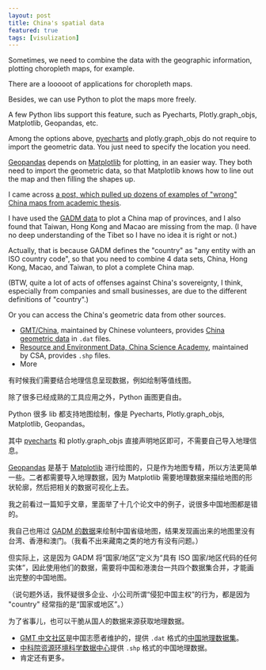 ```yaml
---
layout: post
title: China's spatial data
featured: true
tags: [visulization]
---
```


Sometimes, we need to combine the data with the geographic information, plotting choropleth maps, for example. 

There are a looooot of applications for choropleth maps. 

Besides, we can use Python to plot the maps more freely. 

A few Python libs support this feature, such as Pyecharts, Plotly.graph_objs, Matplotlib, Geopandas, etc.

Among the options above, [pyecharts](https://pyecharts.org/) and plotly.graph_objs do not require to import the geometric data. You just need to specify the location you need. 

[Geopandas](http://geopandas.org/) depends on [Matplotlib](http://matplotlib.org/) for plotting, in an easier way. They both need to import the geometric data, so that Matplotlib knows how to line out the map and then filling the shapes up. 

I came across [a post, which pulled up dozens of examples of "wrong" China maps from academic thesis](https://zhuanlan.zhihu.com/p/25634886). 

I have used the [GADM data](https://gadm.org/data.html) to plot a China map of provinces, and I also found that Taiwan, Hong Kong and Macao are missing from the map. (I have no deep understanding of the Tibet so I have no idea it is right or not.)

Actually, that is because GADM defines the "country" as "any entity with an ISO country code", so that you need to combine 4 data sets, China, Hong Kong, Macao, and Taiwan, to plot a complete China map. 

(BTW, quite a lot of acts of offenses against China's sovereignty, I think, especially from companies and small businesses, are due to the different definitions of "country".)

Or you can access the China's geometric data from other sources.

* [GMT/China](https://docs.gmt-china.org/latest/), maintained by Chinese volunteers, provides [China geometric data](https://gmt-china.org/data/) in `.dat` files.
* [Resource and Environment Data, China Science Academy](http://www.resdc.cn/Default.aspx), maintained by CSA, provides `.shp` files.
* More



有时候我们需要结合地理信息呈现数据，例如绘制等值线图。

除了很多已经成熟的工具应用之外，Python 画图更自由。

Python 很多 lib 都支持地图绘制，像是 Pyecharts, Plotly.graph_objs, Matplotlib, Geopandas。

其中 [pyecharts](https://pyecharts.org/) 和 plotly.graph_objs 直接声明地区即可，不需要自己导入地理信息。

[Geopandas](http://geopandas.org/) 是基于 [Matplotlib](http://matplotlib.org/) 进行绘图的，只是作为地图专精，所以方法更简单一些。二者都需要导入地理数据，因为 Matplotlib 需要地理数据来描绘地图的形状轮廓，然后把相关的数据可视化上去。

我之前看过一篇知乎文章，里面举了十几个论文中的例子，说很多中国地图都是错的。

我自己也用过 [GADM 的数据](https://gadm.org/data.html)来绘制中国省级地图，结果发现画出来的地图里没有台湾、香港和澳门。（我看不出来藏南之类的地方有没有问题。）

但实际上，这是因为 GADM 将“国家/地区”定义为“具有 ISO 国家/地区代码的任何实体”，因此使用他们的数据，需要将中国和港澳台一共四个数据集合并，才能画出完整的中国地图。

（说句题外话，我怀疑很多企业、小公司所谓“侵犯中国主权”的行为，都是因为 "country" 经常指的是“国家或地区”。）

为了省事儿，也可以干脆从国人的数据来源获取地理数据。

- [GMT 中文社区](https://docs.gmt-china.org/latest/)是中国志愿者维护的，提供 `.dat` 格式的[中国地理数据集](https://gmt-china.org/data/)。
- [中科院资源环境科学数据中心](http://www.resdc.cn/Default.aspx)提供 `.shp` 格式的中国地理数据。
- 肯定还有更多。

